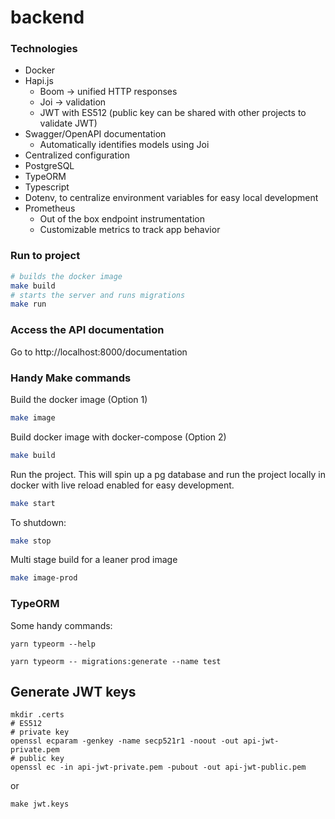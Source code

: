 # backend

### Technologies

* Docker
* Hapi.js
    * Boom -> unified HTTP responses
    * Joi -> validation
    * JWT with ES512 (public key can be shared with other projects to validate JWT)
* Swagger/OpenAPI documentation
    * Automatically identifies models using Joi
* Centralized configuration
* PostgreSQL
* TypeORM
* Typescript
* Dotenv, to centralize environment variables for easy local development
* Prometheus
    * Out of the box endpoint instrumentation
    * Customizable metrics to track app behavior

### Run to project

```bash
# builds the docker image
make build
# starts the server and runs migrations
make run
```

### Access the API documentation

Go to http://localhost:8000/documentation

### Handy Make commands

Build the docker image (Option 1)
```bash
make image 
```

Build docker image with docker-compose (Option 2)
```bash
make build
```

Run the project. This will spin up a pg database and run the project locally in docker with live reload enabled for easy development.
```bash
make start
```

To shutdown:
```bash
make stop
```

Multi stage build for a leaner prod image 
```bash
make image-prod
```


### TypeORM

Some handy commands:

```yarn typeorm --help```

```yarn typeorm -- migrations:generate --name test```


## Generate JWT keys
```
mkdir .certs
# ES512
# private key
openssl ecparam -genkey -name secp521r1 -noout -out api-jwt-private.pem
# public key
openssl ec -in api-jwt-private.pem -pubout -out api-jwt-public.pem
```

or 

```
make jwt.keys
```
